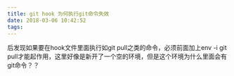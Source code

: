 ```yaml
---
title: git hook 为何执行git命令失效
date: 2018-03-06 10:42:52
tags:
---
```


后发现如果要在hook文件里面执行如git pull之类的命令，必须前面加上env -i git pull才能起作用，这里好像是新开了一个空的环境，但是这个环境为什么里面会有git命令？？